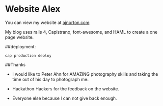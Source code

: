 # Website Alex
You can view my website at [ajnorton.com](http://ajnorton.com/)



My blog uses rails 4, Capistrano, font-awesome, and HAML
to create
a one page website.



##deployment:
```
cap production deploy
```



##Thanks

* I would like to Peter Ahn for AMAZING photography skills and taking the time out of his day to photograph me.

* Hackathon Hackers for the feedback on the website.

* Everyone else because I can not give back enough.
